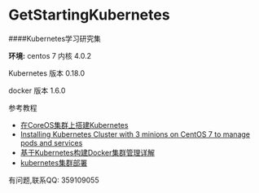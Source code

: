 # GetStartingKubernetes
####Kubernetes学习研究集

**环境:**
centos 7 内核 4.0.2

Kubernetes 版本 0.18.0

docker 版本 1.6.0

参考教程

* [在CoreOS集群上搭建Kubernetes](http://qiankunli.github.io/2015/01/29/Kubernetes_installation.html)
* [Installing Kubernetes Cluster with 3 minions on CentOS 7 to manage pods and services](http://www.severalnines.com/blog/installing-kubernetes-cluster-minions-centos7-manage-pods-services)
* [基于Kubernetes构建Docker集群管理详解](http://www.csdn.net/article/2014-12-24/2823292-Docker-Kubernetes)
* [kubernetes集群部署](http://blog.csdn.net/qingchi0/article/details/42538549)

有问题,联系QQ: 359109055



